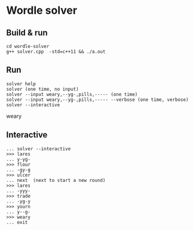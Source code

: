 # Wordle solver

## Build & run

```bash=
cd wordle-solver
g++ solver.cpp  -std=c++11 && ./a.out
```

## Run
```bash=
solver help
solver (one time, no input)
solver --input weary,--yg-,pills,----- (one time)
solver --input weary,--yg-,pills,----- --verbose (one time, verbose)
solver --interactive
```
weary

## Interactive
```
... solver --interactive
>>> lares
... y-yg-
>>> flour
... -gy-g
>>> ulcer
... next  (next to start a new round)
>>> lares
... -yyy-
>>> trade
... -yg-y
>>> yourn
... y--g-
>>> weary
... exit
```
